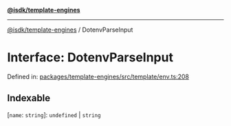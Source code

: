 [**@isdk/template-engines**](../README.md)

***

[@isdk/template-engines](../globals.md) / DotenvParseInput

# Interface: DotenvParseInput

Defined in: [packages/template-engines/src/template/env.ts:208](https://github.com/isdk/template-engines.js/blob/24b1ccbec627480811c0e55e7b0aa8bfa87438e3/src/template/env.ts#L208)

## Indexable

\[`name`: `string`\]: `undefined` \| `string`
